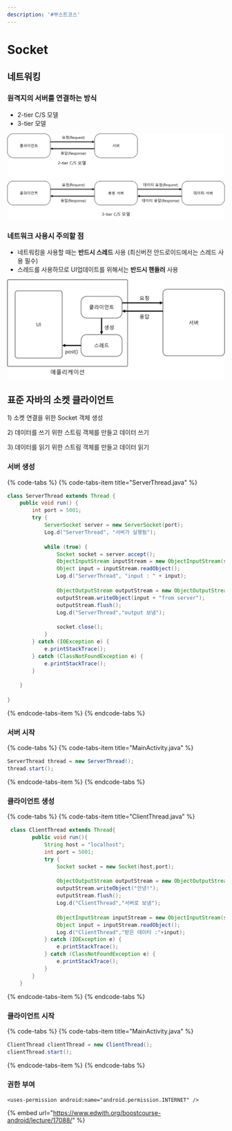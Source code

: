 ```yaml
---
description: '#부스트코스'
---
```


# Socket

## 네트워킹 

### 원격지의 서버를 연결하는 방식 

* 2-tier C/S 모델 
* 3-tier 모델 

![](../.gitbook/assets/network_2tier_3tier.png)

### 네트워크 사용시 주의할 점 

* 네트워킹을 사용할 때는 **반드시 스레드** 사용 \(최신버전 안드로이드에서는 스레드 사용 필수\)
* 스레드를 사용하므로 UI업데이트를 위해서는 **반드시 핸들러** 사용 

![](../.gitbook/assets/network_thread.png)

## 표준 자바의 소켓 클라이언트 

1\) 소켓 연결을 위한 Socket 객체 생성 

2\) 데이터를 쓰기 위한 스트림 객체를 만들고 데이터 쓰기 

3\) 데이터를 읽기 위한 스트림 객체를 만들고 데이터 읽기 

### 서버 생성 

{% code-tabs %}
{% code-tabs-item title="ServerThread.java" %}
```java
class ServerThread extends Thread {
    public void run() {
        int port = 5001;
        try {
            ServerSocket server = new ServerSocket(port);
            Log.d("ServerThread", "서버가 실행됨");

            while (true) {
                Socket socket = server.accept();
                ObjectInputStream inputStream = new ObjectInputStream(socket.getInputStream());
                Object input = inputStream.readObject();
                Log.d("ServerThread", "input : " + input);

                ObjectOutputStream outputStream = new ObjectOutputStream(socket.getOutputStream());
                outputStream.writeObject(input + "from server");
                outputStream.flush();
                Log.d("ServerThread","output 보냄");

                socket.close();
            }
        } catch (IOException e) {
            e.printStackTrace();
        } catch (ClassNotFoundException e) {
            e.printStackTrace();
        }

    }

}
```
{% endcode-tabs-item %}
{% endcode-tabs %}

### 서버 시작 

{% code-tabs %}
{% code-tabs-item title="MainActivity.java" %}
```java
ServerThread thread = new ServerThread();
thread.start();
```
{% endcode-tabs-item %}
{% endcode-tabs %}

### 클라이언트 생성

{% code-tabs %}
{% code-tabs-item title="ClientThread.java" %}
```java
 class ClientThread extends Thread{
        public void run(){
            String host = "localhost";
            int port = 5001;
            try {
                Socket socket = new Socket(host,port);

                ObjectOutputStream outputStream = new ObjectOutputStream(socket.getOutputStream());
                outputStream.writeObject("안녕!");
                outputStream.flush();
                Log.d("ClientThread","서버로 보냄");

                ObjectInputStream inputStream = new ObjectInputStream(socket.getInputStream());
                Object input = inputStream.readObject();
                Log.d("ClientThread","받은 데이터 :"+input);
            } catch (IOException e) {
                e.printStackTrace();
            } catch (ClassNotFoundException e) {
                e.printStackTrace();
            }
        }
    }
```
{% endcode-tabs-item %}
{% endcode-tabs %}

### 클라이언트 시작 

{% code-tabs %}
{% code-tabs-item title="MainActivity.java" %}
```java
ClientThread clientThread = new ClientThread();
clientThread.start();
```
{% endcode-tabs-item %}
{% endcode-tabs %}

### 권한 부여 

```text
<uses-permission android:name="android.permission.INTERNET" />
```

{% embed url="https://www.edwith.org/boostcourse-android/lecture/17088/" %}



